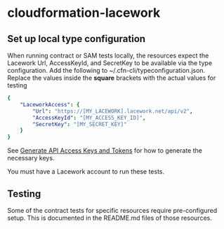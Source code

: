 # cloudformation-lacework

## Set up local type configuration

When running contract or SAM tests locally, the resources expect the Lacework Url, AccessKeyId, and SecretKey to be available via the type configuration.
Add the following to ~/.cfn-cli/typeconfiguration.json. Replace the values inside the __square__ brackets with the actual values for testing

```yaml
{
    "LaceworkAccess": {
        "Url": "https://[MY_LACEWORK].lacework.net/api/v2",
        "AccessKeyId": "[MY_ACCESS_KEY_ID]",
        "SecretKey": "[MY_SECRET_KEY]"
    }
}
```

See [Generate API Access Keys and Tokens](https://docs.lacework.com/console/generate-api-access-keys-and-tokens) for how to generate the necessary keys.

You must have a Lacework account to run these tests.

## Testing

Some of the contract tests for specific resources require pre-configured setup.  This is documented in the README.md files of those resources.
